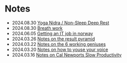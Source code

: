 # Notes

- 2024.08.30 [Yoga Nidra / Non-Sleep Deep Rest](./nsdr)
- 2024.08.30 [Breath work](./bw)
- 2024.06.05 [Getting an IT job in norway](./it-job-in-norway)
- 2024.03.26 [Notes on the result pyramid](./results-pyramid)
- 2024.03.22 [Notes on the 6 working geniuses](./6wg)
- 2024.03.20 [Notes on how to youse your voice](./vocal)
- 2024.03.16 [Notes on Cal Newports Slow Productivity](./slow-productivity)